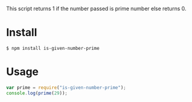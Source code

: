 This script returns 1 if the number passed is prime number else returns 0.

# Install
```$ npm install is-given-number-prime ```

# Usage
``` js
var prime = require("is-given-number-prime");
console.log(prime(29));
```